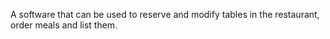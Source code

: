 A software that can be used to reserve and modify tables in the restaurant, order meals and list them.
